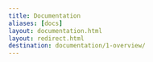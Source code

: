 ```yaml
---
title: Documentation
aliases: [docs]
layout: documentation.html
layout: redirect.html
destination: documentation/1-overview/
---
```

